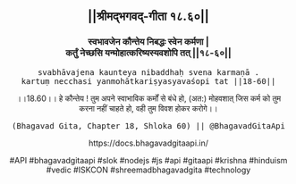 <center><h2>||श्रीमद्‍भगवद्‍-गीता १८.६०||</h2>
<h3>स्वभावजेन कौन्तेय निबद्धः स्वेन कर्मणा |<br/>कर्तुं नेच्छसि यन्मोहात्करिष्यस्यवशोपि तत् ||१८-६०||</h3>
<pre>svabhāvajena kaunteya nibaddhaḥ svena karmaṇā .<br/>kartuṃ necchasi yanmohātkariṣyasyavaśopi tat ||18-60||</pre>
<p>।।18.60।। हे कौन्तेय ! तुम अपने स्वाभाविक कर्मों से बंधे हो, (अत:) मोहवशात् जिस कर्म को तुम करना नहीं चाहते हो, वही तुम विवश होकर करोगे।।</p>
<pre>(Bhagavad Gita, Chapter 18, Shloka 60) || @BhagavadGitaApi</pre><p>https://docs.bhagavadgitaapi.in/</p><p>#API #bhagavadgitaapi #slok #nodejs #js #api #gitaapi #krishna #hinduism #vedic #ISKCON #shreemadbhagavadgita #technology</p></center>